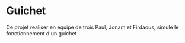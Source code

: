 # Guichet
Ce projet realiser en equipe de trois Paul, Jonam et Firdaous, simule le fonctionnement d'un guichet
